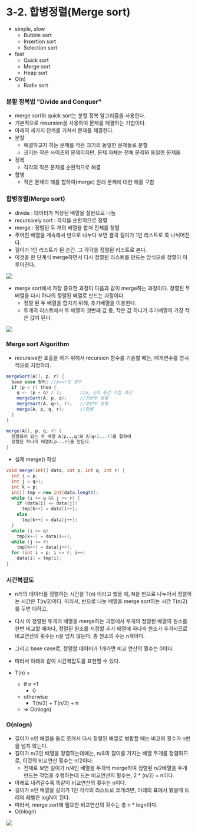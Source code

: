 # 3-2. 합병정렬(Merge sort)

- simple, slow
  - Bubble sort
  - Insertion sort
  - Selection sort
- fast
  - Quick sort
  - Merge sort
  - Heap sort
- O(n)
  - Radix sort 

### 분할 정복법 "Divide and Conquer"

* merge sort와 quick sort는 분할 정복 알고리즘을 사용한다.
* 기본적으로 resursion을 사용하여 문제를 해결하는 기법이다.
* 아래의 세가지 단계를 거쳐서 문제를 해결한다.
* 분할
  * 해결하고자 하는 문제를 작은 크기의 동일한 문제들로 분할
  * 크기는 작은 사이즈의 문제이지만, 문제 자체는 전체 문제와 동일한 문제들
* 정복
  * 각각의 작은 문제를 순환적으로 해결
* 합병
  * 작은 문제의 해를 합하여(merge) 원래 문제에 대한 해를 구함

### 합병정렬(Merge sort)

* divide : 데이터가 저장된 배열을 절반으로 나눔
* recursively sort : 각각을 순환적으로 정렬
* merge : 정렬된 두 개의 배열을 합쳐 전체를 정렬
* 주어진 배열을 계속해서 반으로 나누다 보면 결국 길이가 1인 리스트로 쭉 나뉘어진다.
* 길이가 1인 리스트가 된 순간. 그 각각을 정렬된 리스트로 본다.
* 이것을 한 단계식 merge하면서 다시 정렬된 리스트를 만드는 방식으로 정렬이 이루어진다.

![](https://github.com/namjunemy/TIL/blob/master/Algorithm/img/merge_01.png?raw=true)

* merge sort에서 가장 중요한 과정이 다음과 같이 merge하는 과정이다. 정렬된 두 배열을 다시 하나의 정렬된 배열로 만드는 과정이다.
  * 정렬 된 두 배열을 합치기 위해, 추가배열을 이용한다.
  * 두개의 리스트에서 두 배열의 첫번째 값 중, 작은 값 하나가 추가배열의 가장 작은 값이 된다.

![](https://github.com/namjunemy/TIL/blob/master/Algorithm/img/merge_02.png?raw=true)

### Merge sort Algorithm

* recursive한 호출을 하기 위해서 recursion 함수를 기술할 때는, 매개변수를 명시적으로 지정하라.

```java
mergeSort(A[], p, r) {
  base case 정의; //p>=r인 경우
  if (p < r) then {
    q <- (p + q) / 2;		//p, q의 중간 지점 계산
    mergeSort(A, p, q);		//전반부 정렬
    mergeSort(A, q+1, r);	//후반부 정렬
    merge(A, p, q, r);		//합병
  }
}

merge(A[], p, q, r) {
  정렬되어 있는 두 배열 A[p...q]와 A[q+1...r]을 합하여
  정렬된 하나의 배열A[p...r]을 만든다.
}
```

* 실제 merge() 작성

```java
void merge(int[] data, int p, int q, int r) {
  int i = p;
  int j = q+1;
  int k = p;
  int[] tmp = new int[data.length];
  while (i <= q && j <= r) {
    if (data[i] <= data[j])
      tmp[k++] = data[i++];
    else 
      tmp[k++] = data[j++];
  }
  while (i <= q)
    tmp[k++] = data[i++];
  while (j <= r)
    tmp[k++] = data[j++];
  for (int i = p; i <= r; i++)
    data[i] = tmp[i];
}
```

### 시간복잡도

* n개의 데이터를 정렬하는 시간을 T(n) 이라고 했을 때, N을 반으로 나누어서 정렬하는 시간은 T(n/2)이다. 따라서, 반으로 나눈 배열을 merge sort하는 시간 T(n/2)를 두번 더하고,
* 다시 이 정렬된 두개의 배열을 merge하는 과정에서 두개의 정렬된 배열의 원소를 한번 비교할 때마다, 정렬된 원소를 저장할 추가 배열에 하나씩 원소가 추가되므로 비교연산의 횟수는 n을 넘지 않는다. 총 원소의 수는 n개이다.
* 그리고 base case로, 정렬할 데이터가 1개라면 비교 연산의 횟수는 0이다.
* 따라서 아래와 같이 시간복잡도를 표현할 수 있다.


* T(n) = 
  * if n =1
    * 0
  * otherwise
    * T(n/2) + T(n/2) + n
  * => O(nlogn)

### O(nlogn)

* 길이가 n인 배열을 둘로 쪼개서 다시 정렬된 배열로 병합할 때는 비교의 횟수가 n번을 넘지 않는다.
* 길이가 n/2인 배열을 정렬하는데에는, n/4의 길이를 가지는 배열 두개를 정렬하므로, 이것의 비교연산 횟수는 n/2이다.
  * 전체로 보면 길이가 n/4인 배열을 두개씩 merge하여 정렬된 n/2배열을 두개 만드는 작업을 수행하는데 드는 비교연산의 횟수는, 2 * (n/2) = n이다.
* 아래로 내려갈수록 똑같이 비교연산의 횟수는 n이다.
* 길이가 n인 배열을 길이가 1인 각각의 리스트로 쪼개려면, 아래의 표에서 봤을때 트리의 레벨은 logN이 된다.
* 따라서, merge sort에 필요한 비교연산의 횟수는 총 n * logn이다.
* O(nlogn)

![](https://github.com/namjunemy/TIL/blob/master/Algorithm/img/merge_03.png?raw=true)
